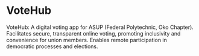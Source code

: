 # VoteHub
VoteHub: A digital voting app for ASUP (Federal Polytechnic, Oko Chapter). Facilitates secure, transparent online voting, promoting inclusivity and convenience for union members. Enables remote participation in democratic processes and elections.
